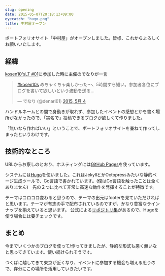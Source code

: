 ```yaml
---
slug: opening
date: 2015-05-07T20:18:13+09:00
eyecatch: "hugo.png"
title: 中村屋オープン
---
```

ポートフォリオサイト「中村屋」がオープンしました。皆様、これからよろしくお願いいたします。
## 経緯
[kosen10'sLT #01](https://kosen10s.doorkeeper.jp/events/23895)に参加した時に主催のでなりが一言

<blockquote class="twitter-tweet" lang="ja"><p lang="ja" dir="ltr"><a href="https://twitter.com/hashtag/kosen10s?src=hash">#kosen10s</a> めちゃくちゃ楽しかった〜、5時間すら短い。参加者各位にブログを書いて欲しいという波動を送る…</p>&mdash; でなり (@denari01) <a href="https://twitter.com/denari01/status/595362968868499456">2015, 5月 4</a></blockquote>
<script async src="//platform.twitter.com/widgets.js" charset="utf-8"></script>

ハンドルネームとの間で身動きが取れず、参加したイベントの感想とかを書く場所がなかったので、「実名で」投稿できるブログが欲しくて作りました。

「無いなら作ればいい」ということで、ポートフォリオサイトを兼ねて作ってしまったというわけです。

## 技術的なところ
URLからお察しのとおり、ホスティングには[GitHub Pages](https://pages.github.com/)を使っています。

システムには[Hugo](http://gohugo.io/)を使いました。これはJekyllとかOctopressみたいな静的ページ生成ツールで、Go言語で書かれています。(僕はGo言語を触ったことは全くありません)　先の２つに比べて非常に高速な動作を発揮することが特徴です。

テーマはコロコロ変わると思うので、テーマの出元はfooterを見ていただければと思います。テーマが有志の手で配布されているのですが、かなり豊富なラインナップを揃えていると思います。
公式による[リポジトリ集](https://github.com/spf13/hugoThemes)があるので、Hugoを使う場合には要チェックです。

## まとめ
今までいくつかのブログを使って/作ってきましたが、静的な形式も悪く無いなと思ってきています。使い続けられそうです。

つくばに越してきて東京が近くなり、イベントに参加する機会も増える思うので、存分にこの場所を活用していきたいです。
